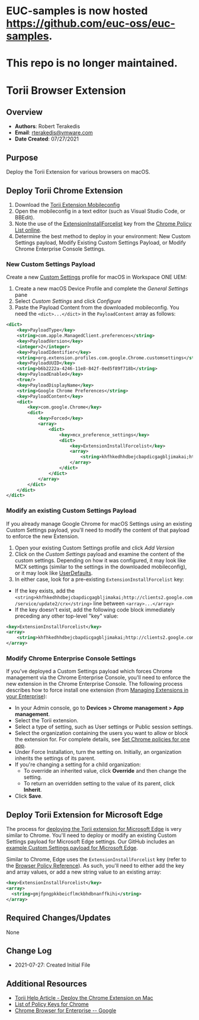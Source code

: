 # EUC-samples is now hosted https://github.com/euc-oss/euc-samples.
# This repo is no longer maintained.

# Torii Browser Extension

## Overview

- **Authors**: Robert Terakedis
- **Email**: rterakedis@vmware.com
- **Date Created**: 07/27/2021


## Purpose

Deploy the Torii Extension for various browsers on macOS.

## Deploy Torii Chrome Extension

1) Download the [Torii Extension Mobileconfig](https://s3-us-west-2.amazonaws.com/torii-static/extensions/chrome/jamf/torii_extension.mobileconfig)
2) Open the mobileconfig in a text editor (such as Visual Studio Code, or BBEdit).
3) Note the use of the [ExtensionInstallForcelist](https://chromeenterprise.google/policies/#ExtensionInstallForcelist) key from the [Chrome Policy List online](https://cloud.google.com/docs/chrome-enterprise/policies).
4) Determine the best method to deploy in your environment:  New Custom Settings payload, Modify Existing Custom Settings Payload, or Modify Chrome Enterprise Console Settings.

### New Custom Settings Payload

Create a new [Custom Settings](https://docs.vmware.com/en/VMware-Workspace-ONE-UEM/services/macOS_Platform/GUID-AWT-PROFILES-OVERVIEW.html#configure-a-custom-settings-profile-43) profile for macOS in Workspace ONE UEM:

1) Create a new macOS Device Profile and complete the *General Settings* pane
2) Select *Custom Settings* and click *Configure*
3) Paste the Payload Content from the downloaded mobileconfig.  You need the `<dict>...</dict>` in the `PayloadContent` array as follows:

```XML
<dict>
    <key>PayloadType</key>
    <string>com.apple.ManagedClient.preferences</string>
    <key>PayloadVersion</key>
    <integer>2</integer>
    <key>PayloadIdentifier</key>
    <string>org.extension.profiles.com.google.Chrome.customsettings</string>
    <key>PayloadUUID</key>
    <string>b6b2222a-4246-11e8-842f-0ed5f89f718b</string>
    <key>PayloadEnabled</key>
    <true/>
    <key>PayloadDisplayName</key>
    <string>Google Chrome Preferences</string>
    <key>PayloadContent</key>
    <dict>
        <key>com.google.Chrome</key>
        <dict>
            <key>Forced</key>
            <array>
                <dict>
                    <key>mcx_preference_settings</key>
                    <dict>
                        <key>ExtensionInstallForcelist</key>
                        <array>
                            <string>khfhkedhhdbejcbapdicgagbljimakai;http://clients2.google.com/service/update2/crx</string>
                        </array>
                    </dict>
                </dict>
            </array>
        </dict>
    </dict>
</dict>
```

### Modify an existing Custom Settings Payload

If you already manage Google Chrome for macOS Settings using an existing Custom Settings payload, you'll need to modify the content of that payload to enforce the new Extension.

1) Open your existing Custom Settings profile and click *Add Version*
2) Click on the *Custom Settings* payload and examine the content of the custom settings.  Depending on how it was configured, it may look like MCX settings (similar to the settings in the downloaded mobileconfig), or it may look like [UserDefaults](https://github.com/vmware-samples/euc-samples/blob/master/macOS-Samples/3rd-Party_Software_Guidance/Google%20Chrome/com.google.Chrome.txt).
3) In either case, look for a pre-existing `ExtensionInstallForcelist` key:

* If the key exists, add the `<string>khfhkedhhdbejcbapdicgagbljimakai;http://clients2.google.com/service/update2/crx</string>` line between `<array>...</array>`
* If the key doesn't exist, add the following code block immediately preceding any other top-level "key" value:

```XML
<key>ExtensionInstallForcelist</key>
<array>
    <string>khfhkedhhdbejcbapdicgagbljimakai;http://clients2.google.com/service/update2/crx</string>
</array>
```

### Modify Chrome Enterprise Console Settings

If you've deployed a Custom Settings payload which forces Chrome management via the Chrome Enterprise Console, you'll need to enforce the new extension in the Chrome Enterprise Console.  The following process describes how to force install one extension (from [Managing Extensions in your Enterprise](https://support.google.com/chrome/a/answer/9296680?hl=en)):

* In your Admin console, go to **Devices > Chrome management > App management**.
* Select the Torii extension.
* Select a type of setting, such as User settings or Public session settings.
* Select the organization containing the users you want to allow or block the extension for.  For complete details, see [Set Chrome policies for one app](https://support.google.com/chrome/a/answer/6177447#configure).
* Under Force Installation, turn the setting on.  Initially, an organization inherits the settings of its parent. 
* If you're changing a setting for a child organization:
  * To override an inherited value, click **Override** and then change the setting.
  * To return an overridden setting to the value of its parent, click **Inherit**.
* Click **Save**.

## Deploy Torii Extension for Microsoft Edge

The process for [deploying the Torii extension for Microsoft Edge](https://help.toriihq.com/en/articles/3645503-deploy-the-edge-extension) is very similar to Chrome. You'll need to deploy or modify an existing Custom Settings payload for Microsoft Edge settings.  Our GitHub includes an [example Custom Settings payload for Microsoft Edge](https://github.com/vmware-samples/euc-samples/tree/master/macOS-Samples/3rd-Party_Software_Guidance/Microsoft%20Edge).

Similar to Chrome, Edge uses the `ExtensionInstallForcelist` key (refer to the [Browser Policy Reference](https://docs.microsoft.com/en-us/DeployEdge/microsoft-edge-policies#extensioninstallforcelist)).   As such, you'll need to either add the key and array values, or add a new string value to an existing array:

```XML
<key>ExtensionInstallForcelist</key>
<array>
  <string>gmjfpngpkkbeicflmckbhdbnanffkihi</string>
</array>
```

## Required Changes/Updates

None

## Change Log

- 2021-07-27: Created Initial File

## Additional Resources

- [Torii Help Article - Deploy the Chrome Extension on Mac](https://help.toriihq.com/en/articles/3645472-deploy-the-chrome-extension-on-mac)
- [List of Policy Keys for Chrome](https://cloud.google.com/docs/chrome-enterprise/policies)
- [Chrome Browser for Enterprise -- Google](https://enterprise.google.com/chrome/chrome-browser)
